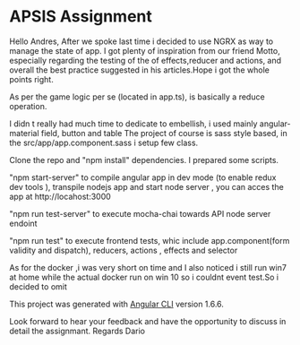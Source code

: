 # APSIS Assignment

Hello Andres, 
After we spoke last time i decided to use NGRX as  way to manage the state of app.
I got plenty of inspiration from our friend Motto, especially regarding the testing of the of effects,reducer and actions, and overall the best practice suggested in his articles.Hope i got the whole points right.

As per the game logic per se (located in app.ts), is basically a reduce operation.


I didn t really had much time to dedicate to embellish, i used mainly angular-material field, button and table
The project of course is sass style based, in the src/app/app.component.sass i setup few class.

Clone the repo  and  "npm install" dependencies.
I prepared some scripts.

"npm start-server" to compile angular app in dev mode (to enable redux dev tools ), transpile nodejs app and start node server , you can acces the app at http://locahost:3000

"npm run test-server" to execute mocha-chai towards  API node server endoint

"npm run test" to execute frontend tests, whic include app.component(form validity and dispatch), reducers, actions , effects and selector
 
As for the docker ,i was very short on time and I also noticed i still run win7 at home while the actual docker run on win 10  so i couldnt event test.So i decided to omit

This project was generated with [Angular CLI](https://github.com/angular/angular-cli) version 1.6.6.

Look forward to hear your feedback and have the opportunity to discuss in detail the assignmant.
Regards
Dario
